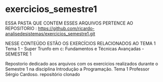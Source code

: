 # exercicios_semestre1
ESSA PASTA QUE CONTEM ESSES ARQUIVOS PERTENCE AO REPOSITORIO : https://github.com/ricardo-analisedesistemas/exercicios_semestre1.git 

NESSE CONTEÚDO ESTÃO OS EXERCÍCIOS RELACIONADOS AO TEMA 1 Tema 1 - Super Trunfo em c: Fundamentos e Técnicas Avançadas - SEMESTRE 1

Repostorio dedicado aos arquivos com os exercicios realizados durante o Semestre 1 na disciplina Introdução a Programação.
Tema 1 
Professor Sérgio Cardoso.
repositório clonado 